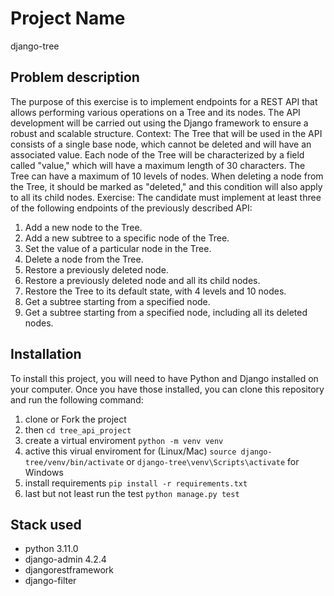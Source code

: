# Project Name

django-tree

## Problem description

The purpose of this exercise is to implement endpoints for a REST API that allows performing various operations on a Tree and its nodes. The API development will be carried out using the Django framework to ensure a robust and scalable structure.
Context:
The Tree that will be used in the API consists of a single base node, which cannot be deleted and will have an associated value. Each node of the Tree will be characterized by a field called "value," which will have a maximum length of 30 characters. The Tree can have a maximum of 10 levels of nodes. When deleting a node from the Tree, it should be marked as "deleted," and this condition will also apply to all its child nodes.
Exercise:
The candidate must implement at least three of the following endpoints of the previously described API:

1.  Add a new node to the Tree.
2.  Add a new subtree to a specific node of the Tree.
3.  Set the value of a particular node in the Tree.
4.  Delete a node from the Tree.
5.  Restore a previously deleted node.
6.  Restore a previously deleted node and all its child nodes.
7.  Restore the Tree to its default state, with 4 levels and 10 nodes.
8.  Get a subtree starting from a specified node.
9.  Get a subtree starting from a specified node, including all its deleted nodes.

## Installation

To install this project, you will need to have Python and Django installed on your computer. Once you have those installed, you can clone this repository and run the following command:

1. clone or Fork the project
2. then `cd tree_api_project`
3. create a virtual enviroment `python -m venv venv`
4. active this virual enviroment for (Linux/Mac) `source django-tree/venv/bin/activate` or `django-tree\venv\Scripts\activate` for Windows
5. install requirements `pip install -r requirements.txt`
6. last but not least run the test `python manage.py test`

## Stack used

- python 3.11.0
- django-admin 4.2.4
- djangorestframework
- django-filter
